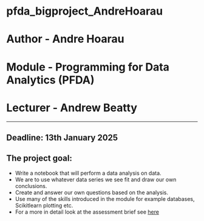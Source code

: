 # pfda_bigproject_AndreHoarau
# Author - Andre Hoarau
# Module - Programming for Data Analytics (PFDA)
# Lecturer - Andrew Beatty
---

## Deadline: 13th January 2025
## The project goal:
* Write a notebook that will perform a data analysis on data.
* We are to use whatever data series we see fit and draw our own conclusions.
* Create and answer our own questions based on the analysis. 
* Use many of the skills introduced in the module for example databases, Scikitlearn plotting etc.
* For a more in detail look at the assessment brief see [here](https://github.com/andrewbeattycourseware/PFDA-courseware/blob/main/labs/Project%20Description.pdf)